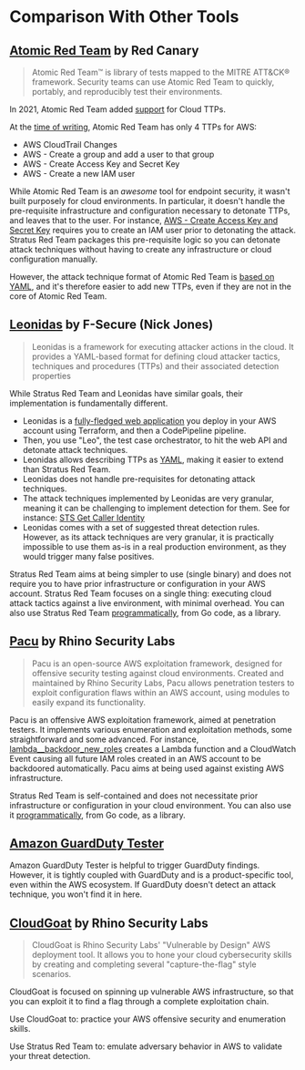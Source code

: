 # Comparison With Other Tools

## [Atomic Red Team](https://github.com/redcanaryco/atomic-red-team) by Red Canary

> Atomic Red Team™ is library of tests mapped to the MITRE ATT&CK® framework. Security teams can use Atomic Red Team to quickly, portably, and reproducibly test their environments.

In 2021, Atomic Red Team added [support](https://redcanary.com/blog/art-cloud-containers/) for Cloud TTPs.

At the [time of writing](https://github.com/redcanaryco/atomic-red-team/blob/7576aff377781ba3546c0835e48bffc980b4cbc8/atomics/Indexes/Indexes-Markdown/index.md), Atomic Red Team has only 4 TTPs for AWS:

- AWS CloudTrail Changes
- AWS - Create a group and add a user to that group
- AWS - Create Access Key and Secret Key
- AWS - Create a new IAM user

While Atomic Red Team is an *awesome* tool for endpoint security, it wasn't built purposely for cloud environments.
In particular, it doesn't handle the pre-requisite infrastructure and configuration necessary to detonate TTPs, and leaves that to the user. 
For instance, [AWS - Create Access Key and Secret Key](https://github.com/redcanaryco/atomic-red-team/blob/7576aff377781ba3546c0835e48bffc980b4cbc8/atomics/T1098.001/T1098.001.md#atomic-test-3---aws---create-access-key-and-secret-key) requires you to create an IAM user prior to detonating the attack. Stratus Red Team packages this pre-requisite logic so you can detonate attack techniques without having to create any infrastructure or cloud configuration manually.

However, the attack technique format of Atomic Red Team is [based on YAML](https://github.com/redcanaryco/atomic-red-team/blob/7576aff377781ba3546c0835e48bffc980b4cbc8/atomics/T1098.001/T1098.001.yaml#L169-L196), and it's therefore easier to add new TTPs, even if they are not in the core of Atomic Red Team.

## [Leonidas](https://github.com/FSecureLABS/leonidas) by F-Secure (Nick Jones)

> Leonidas is a framework for executing attacker actions in the cloud. It provides a YAML-based format for defining cloud attacker tactics, techniques and procedures (TTPs) and their associated detection properties

While Stratus Red Team and Leonidas have similar goals, their implementation is fundamentally different.

- Leonidas is a [fully-fledged web application](https://github.com/FSecureLABS/leonidas/blob/master/docs/deploying-leonidas.md) you deploy in your AWS account using Terraform, and then a CodePipeline pipeline.
- Then, you use "Leo", the test case orchestrator, to hit the web API and detonate attack techniques. 
- Leonidas allows describing TTPs as [YAML](https://github.com/FSecureLABS/leonidas/blob/master/definitions/execution/modify-lambda-function-code.yml), making it easier to extend than Stratus Red Team. 
- Leonidas does not handle pre-requisites for detonating attack techniques.
- The attack techniques implemented by Leonidas are very granular, meaning it can be challenging to implement detection for them. See for instance: [STS Get Caller Identity](http://detectioninthe.cloud/discovery/sts_get_caller_identity/)
- Leonidas comes with a set of suggested threat detection rules. However, as its attack techniques are very granular, it is practically impossible to use them as-is in a real production environment, as they would trigger many false positives.

Stratus Red Team aims at being simpler to use (single binary) and does not require you to have prior infrastructure or configuration in your AWS account. Stratus Red Team focuses on a single thing: executing cloud attack tactics against a live environment, with minimal overhead. You can also use Stratus Red Team [programmatically](user-guide/programmatic-usage.md), from Go code, as a library.

## [Pacu](https://github.com/RhinoSecurityLabs/pacu) by Rhino Security  Labs

> Pacu is an open-source AWS exploitation framework, designed for offensive security testing against cloud environments. Created and maintained by Rhino Security Labs, Pacu allows penetration testers to exploit configuration flaws within an AWS account, using modules to easily expand its functionality.

Pacu is an offensive AWS exploitation framework, aimed at penetration testers. It implements various enumeration and exploitation methods, some straightforward and some advanced. For instance, [lambda__backdoor_new_roles](https://github.com/RhinoSecurityLabs/pacu/blob/master/pacu/modules/lambda__backdoor_new_roles/main.py) creates a Lambda function and a CloudWatch Event causing all future IAM roles created in an AWS account to be backdoored automatically. Pacu aims at being used against existing AWS infrastructure. 

Stratus Red Team is self-contained and does not necessitate prior infrastructure or configuration in your cloud environment. You can also use it [programmatically](user-guide/programmatic-usage.md), from Go code, as a library.

## [Amazon GuardDuty Tester](https://github.com/awslabs/amazon-guardduty-tester)

Amazon GuardDuty Tester is helpful to trigger GuardDuty findings. However, it is tightly coupled with GuardDuty and is a product-specific tool, even within the AWS ecosystem.
If GuardDuty doesn't detect an attack technique, you won't find it in here.

## [CloudGoat](https://github.com/RhinoSecurityLabs/cloudgoat) by Rhino Security Labs

> CloudGoat is Rhino Security Labs' "Vulnerable by Design" AWS deployment tool. It allows you to hone your cloud cybersecurity skills by creating and completing several "capture-the-flag" style scenarios.

CloudGoat is focused on spinning up vulnerable AWS infrastructure, so that you can exploit it to find a flag through a complete exploitation chain.

Use CloudGoat to: practice your AWS offensive security and enumeration skills.

Use Stratus Red Team to: emulate adversary behavior in AWS to validate your threat detection.